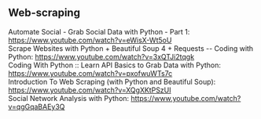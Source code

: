 ## Web-scraping
Automate Social - Grab Social Data with Python - Part 1: https://www.youtube.com/watch?v=eWisX-Wt5oU     
Scrape Websites with Python + Beautiful Soup 4 + Requests -- Coding with Python: https://www.youtube.com/watch?v=3xQTJi2tqgk     
Coding With Python :: Learn API Basics to Grab Data with Python: https://www.youtube.com/watch?v=pxofwuWTs7c     
Introduction To Web Scraping (with Python and Beautiful Soup): https://www.youtube.com/watch?v=XQgXKtPSzUI     
Social Network Analysis with Python: https://www.youtube.com/watch?v=qgGqaBAEy3Q     
